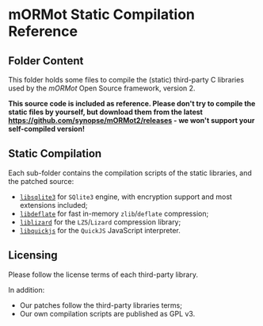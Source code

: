 # mORMot Static Compilation Reference

## Folder Content

This folder holds some files to compile the (static) third-party C libraries used by the *mORMot* Open Source framework, version 2.

**This source code is included as reference. Please don't try to compile the static files by yourself, but download them from the latest https://github.com/synopse/mORMot2/releases - we won't support your self-compiled version!**

 
## Static Compilation

Each sub-folder contains the compilation scripts of the static libraries, and the patched source:

- [`libsqlite3`](libsqlite3) for `SQlite3` engine, with encryption support and most extensions included;
- [`libdeflate`](libdeflate) for fast in-memory `zlib`/`deflate` compression;
- [`liblizard`](liblizard) for the `LZ5`/`Lizard` compression library;
- [`libquickjs`](libquickjs) for the `QuickJS` JavaScript interpreter.


## Licensing

Please follow the license terms of each third-party library.

In addition:

- Our patches follow the third-party libraries terms;
- Our own compilation scripts are published as GPL v3.
